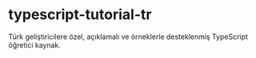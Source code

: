 # typescript-tutorial-tr
Türk geliştiricilere özel, açıklamalı ve örneklerle desteklenmiş TypeScript öğretici kaynak.
